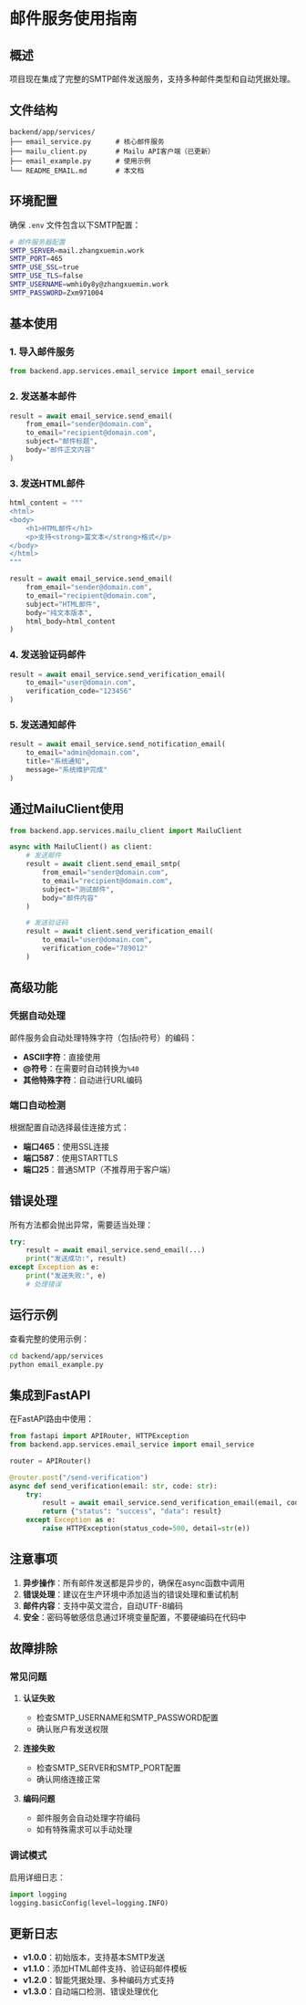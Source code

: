 # 邮件服务使用指南

## 概述

项目现在集成了完整的SMTP邮件发送服务，支持多种邮件类型和自动凭据处理。

## 文件结构

```
backend/app/services/
├── email_service.py      # 核心邮件服务
├── mailu_client.py       # Mailu API客户端（已更新）
├── email_example.py      # 使用示例
└── README_EMAIL.md       # 本文档
```

## 环境配置

确保 `.env` 文件包含以下SMTP配置：

```bash
# 邮件服务器配置
SMTP_SERVER=mail.zhangxuemin.work
SMTP_PORT=465
SMTP_USE_SSL=true
SMTP_USE_TLS=false
SMTP_USERNAME=wmhi0y8y@zhangxuemin.work
SMTP_PASSWORD=Zxm971004
```

## 基本使用

### 1. 导入邮件服务

```python
from backend.app.services.email_service import email_service
```

### 2. 发送基本邮件

```python
result = await email_service.send_email(
    from_email="sender@domain.com",
    to_email="recipient@domain.com",
    subject="邮件标题",
    body="邮件正文内容"
)
```

### 3. 发送HTML邮件

```python
html_content = """
<html>
<body>
    <h1>HTML邮件</h1>
    <p>支持<strong>富文本</strong>格式</p>
</body>
</html>
"""

result = await email_service.send_email(
    from_email="sender@domain.com",
    to_email="recipient@domain.com",
    subject="HTML邮件",
    body="纯文本版本",
    html_body=html_content
)
```

### 4. 发送验证码邮件

```python
result = await email_service.send_verification_email(
    to_email="user@domain.com",
    verification_code="123456"
)
```

### 5. 发送通知邮件

```python
result = await email_service.send_notification_email(
    to_email="admin@domain.com",
    title="系统通知",
    message="系统维护完成"
)
```

## 通过MailuClient使用

```python
from backend.app.services.mailu_client import MailuClient

async with MailuClient() as client:
    # 发送邮件
    result = await client.send_email_smtp(
        from_email="sender@domain.com",
        to_email="recipient@domain.com",
        subject="测试邮件",
        body="邮件内容"
    )

    # 发送验证码
    result = await client.send_verification_email(
        to_email="user@domain.com",
        verification_code="789012"
    )
```

## 高级功能

### 凭据自动处理

邮件服务会自动处理特殊字符（包括`@`符号）的编码：

- **ASCII字符**：直接使用
- **@符号**：在需要时自动转换为`%40`
- **其他特殊字符**：自动进行URL编码

### 端口自动检测

根据配置自动选择最佳连接方式：

- **端口465**：使用SSL连接
- **端口587**：使用STARTTLS
- **端口25**：普通SMTP（不推荐用于客户端）

## 错误处理

所有方法都会抛出异常，需要适当处理：

```python
try:
    result = await email_service.send_email(...)
    print("发送成功:", result)
except Exception as e:
    print("发送失败:", e)
    # 处理错误
```

## 运行示例

查看完整的使用示例：

```bash
cd backend/app/services
python email_example.py
```

## 集成到FastAPI

在FastAPI路由中使用：

```python
from fastapi import APIRouter, HTTPException
from backend.app.services.email_service import email_service

router = APIRouter()

@router.post("/send-verification")
async def send_verification(email: str, code: str):
    try:
        result = await email_service.send_verification_email(email, code)
        return {"status": "success", "data": result}
    except Exception as e:
        raise HTTPException(status_code=500, detail=str(e))
```

## 注意事项

1. **异步操作**：所有邮件发送都是异步的，确保在async函数中调用
2. **错误处理**：建议在生产环境中添加适当的错误处理和重试机制
3. **邮件内容**：支持中英文混合，自动UTF-8编码
4. **安全**：密码等敏感信息通过环境变量配置，不要硬编码在代码中

## 故障排除

### 常见问题

1. **认证失败**
   - 检查SMTP_USERNAME和SMTP_PASSWORD配置
   - 确认账户有发送权限

2. **连接失败**
   - 检查SMTP_SERVER和SMTP_PORT配置
   - 确认网络连接正常

3. **编码问题**
   - 邮件服务会自动处理字符编码
   - 如有特殊需求可以手动处理

### 调试模式

启用详细日志：

```python
import logging
logging.basicConfig(level=logging.INFO)
```

## 更新日志

- **v1.0.0**：初始版本，支持基本SMTP发送
- **v1.1.0**：添加HTML邮件支持、验证码邮件模板
- **v1.2.0**：智能凭据处理、多种编码方式支持
- **v1.3.0**：自动端口检测、错误处理优化
